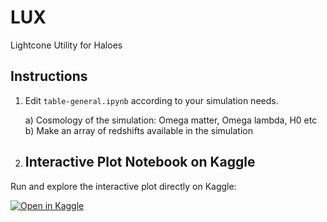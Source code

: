 # LUX
Lightcone Utility for Haloes

## Instructions

1) Edit `table-general.ipynb` according to your simulation needs.
    
    a) Cosmology of the simulation: Omega matter, Omega lambda, H0 etc  
    b) Make an array of redshifts available in the simulation


2) ## Interactive Plot Notebook on Kaggle

Run and explore the interactive plot directly on Kaggle:

[![Open in Kaggle](https://kaggle.com/static/images/open-in-kaggle.svg)](https://www.kaggle.com/code/sujatharamakrishnan/\https://www.kaggle.com/code/sujatharamakrishnan/optimal-angle-selector/edit/run)
